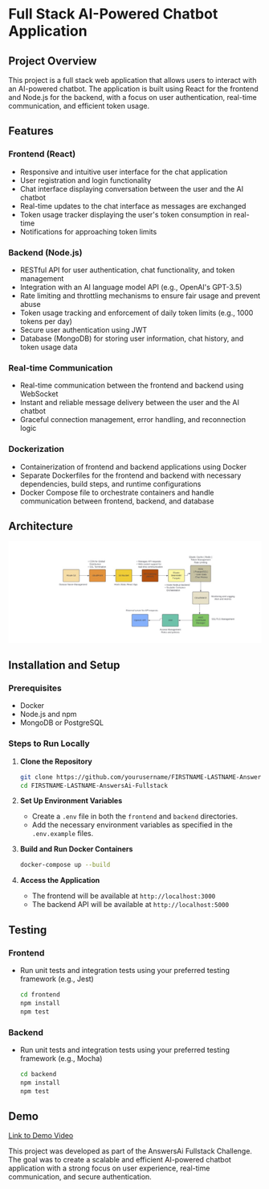 # Full Stack AI-Powered Chatbot Application

## Project Overview

This project is a full stack web application that allows users to interact with an AI-powered chatbot. The application is built using React for the frontend and Node.js for the backend, with a focus on user authentication, real-time communication, and efficient token usage.

## Features

### Frontend (React)
- Responsive and intuitive user interface for the chat application
- User registration and login functionality
- Chat interface displaying conversation between the user and the AI chatbot
- Real-time updates to the chat interface as messages are exchanged
- Token usage tracker displaying the user's token consumption in real-time
- Notifications for approaching token limits

### Backend (Node.js)
- RESTful API for user authentication, chat functionality, and token management
- Integration with an AI language model API (e.g., OpenAI's GPT-3.5)
- Rate limiting and throttling mechanisms to ensure fair usage and prevent abuse
- Token usage tracking and enforcement of daily token limits (e.g., 1000 tokens per day)
- Secure user authentication using JWT
- Database (MongoDB) for storing user information, chat history, and token usage data

### Real-time Communication
- Real-time communication between the frontend and backend using WebSocket
- Instant and reliable message delivery between the user and the AI chatbot
- Graceful connection management, error handling, and reconnection logic

### Dockerization
- Containerization of frontend and backend applications using Docker
- Separate Dockerfiles for the frontend and backend with necessary dependencies, build steps, and runtime configurations
- Docker Compose file to orchestrate containers and handle communication between frontend, backend, and database

## Architecture

![Architecture Diagram](Architecture_Diagram.jpg)  <!-- Replace with actual path to the diagram -->

## Installation and Setup

### Prerequisites
- Docker
- Node.js and npm
- MongoDB or PostgreSQL

### Steps to Run Locally

1. **Clone the Repository**
    ```bash
    git clone https://github.com/yourusername/FIRSTNAME-LASTNAME-AnswersAi-Fullstack.git
    cd FIRSTNAME-LASTNAME-AnswersAi-Fullstack
    ```

2. **Set Up Environment Variables**
    - Create a `.env` file in both the `frontend` and `backend` directories.
    - Add the necessary environment variables as specified in the `.env.example` files.

3. **Build and Run Docker Containers**
    ```bash
    docker-compose up --build
    ```

4. **Access the Application**
    - The frontend will be available at `http://localhost:3000`
    - The backend API will be available at `http://localhost:5000`

## Testing

### Frontend
- Run unit tests and integration tests using your preferred testing framework (e.g., Jest)
    ```bash
    cd frontend
    npm install
    npm test
    ```

### Backend
- Run unit tests and integration tests using your preferred testing framework (e.g., Mocha)
    ```bash
    cd backend
    npm install
    npm test
    ```


## Demo

[Link to Demo Video](https://drive.google.com/file/d/1hVmw7WOZfH_l-KIsFUM-cpBSU91f7gSt/view?usp=sharing)



This project was developed as part of the AnswersAi Fullstack Challenge. The goal was to create a scalable and efficient AI-powered chatbot application with a strong focus on user experience, real-time communication, and secure authentication.
